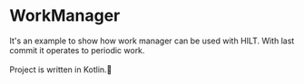 # WorkManager

It's an example to show how work manager can be used with HILT. With last commit it operates to periodic work.<br /><br />
Project is written in Kotlin.💯
